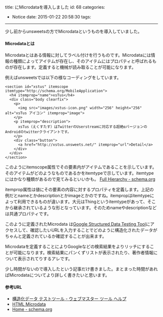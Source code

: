 title: <unsweets/>にMicrodataを導入しました
id: 68
categories:
  - Notice
date: 2015-01-22 20:58:30
tags:
---
少し前からunsweetsの方でMicrodataというものを導入していました。

<!--more-->

#### Microdataとは

Microdataとはある情報に対してラベル付けを行うものです。Microdataには情報の種類によってアイテムが存在し、そのアイテムにはプロパティと呼ばれるものが存在します。定義すると機械が読み取ることが可能になります。

例えばunsweetsでは以下の様なコーディングをしています。

```
<section id="xstus" itemscope itemtype="http://schema.org/MobileApplication">
  <h4 itemprop="name">xsTus</h4>
  <div class="body clearfix">
    <p>
      <img src="images/xstus-icon.png" width="256" height="256" alt="xsTus アイコン" itemprop="image">
    </p>
    <p itemprop="description">
      xsTus（えくすたす）はTwitterのUserstreamに対応する超絶αバージョンのAndroidのtwitterクライアントです。
    </p>
    <div class="button">
      <a href="http://xstus.unsweets.net/" itemprop="url">Detail</a>
    </div>
  </div>
</section>
```


このようにitemscope属性でその要素内がアイテムであることを示しています。そのアイテムがどのようなものであるかをitemtypeで示しています。itemtypeにはかなり種類があるので見てみるといいかも。 [Full Hierarchy - schema.org](http://schema.org/docs/full.html)

itemprop属性は値にその要素の内容に対するプロパティを定義します。上記の例だとnameとかdescriptionとかimageとかのですね。itempropはitemtypeによって利用できるものが違います。大元はThingというitemtypeがあって、そこから継承されているような形となっています。そのためnameやdescriptionなどは共通プロパティです。

このように定義されたMicrodata は[Google Structured Data Testing Tool](https://www.google.com/webmasters/tools/richsnippets)にアクセスして、確認したいURLを入力することでどのように構造化されたデータがちゃんと定義されているか確認することが出来ます。

Microdataを定義することによりGoogleなどの検索結果をよりリッチにすることが可能になります。検索結果にパンくずリストが表示されたり、著作者情報について表示されてりするアレです。

少し時間がないので導入したという記事だけ書きました。まとまった時間があればMicrodataについてより詳しく書きたいと思います。

#### 参考URL

*   [構造化データ テストツール - ウェブマスター ツール ヘルプ](https://support.google.com/webmasters/answer/173839?hl=ja)
*   [HTML Microdata](http://www.w3.org/TR/microdata/)
*   [Home - schema.org](http://schema.org/)
